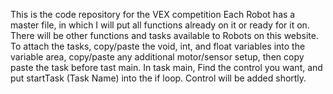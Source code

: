 This is the code repository for the VEX competition
Each Robot has a master file, in which I will put all functions already on it or ready for it on.
There will be other functions and tasks available to Robots on this website.
To attach the tasks, copy/paste the void, int, and float variables into the variable area, copy/paste any additional motor/sensor setup, then copy paste the task before tast main. In task main, Find the control you want, and put startTask (Task Name) into the if loop.
Control will be added shortly.
